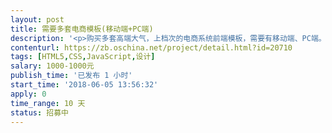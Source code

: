 ```yaml
---                
layout: post       
title: 需要多套电商模板(移动端+PC端)           
description: '<p>购买多套高端大气，上档次的电商系统前端模板，需要有移动端、PC端。请加Q：59752935 发案例</p>'     
contenturl: https://zb.oschina.net/project/detail.html?id=20710      
tags: [HTML5,CSS,JavaScript,设计]            
salary: 1000-1000元          
publish_time: '已发布 1 小时'         
start_time: '2018-06-05 13:56:32'           
apply: 0                   
time_range: 10 天              
status: 招募中                  
---                 
```

